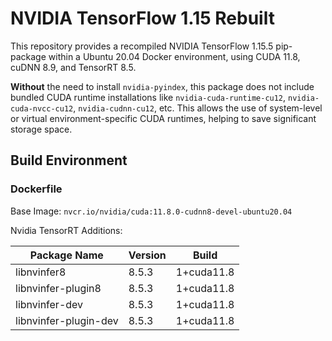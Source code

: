 # NVIDIA TensorFlow 1.15 Rebuilt

This repository provides a recompiled NVIDIA TensorFlow 1.15.5 pip-package within a Ubuntu 20.04 Docker environment, using CUDA 11.8, cuDNN 8.9, and TensorRT 8.5.

**Without** the need to install `nvidia-pyindex`, this package does not include bundled CUDA runtime installations like `nvidia-cuda-runtime-cu12`, `nvidia-cuda-nvcc-cu12`, `nvidia-cudnn-cu12`, etc. This allows the use of system-level or virtual environment-specific CUDA runtimes, helping to save significant storage space.

## Build Environment

### Dockerfile

Base Image: `nvcr.io/nvidia/cuda:11.8.0-cudnn8-devel-ubuntu20.04`

Nvidia TensorRT Additions:

| Package Name        | Version     | Build        |
|---------------------|-------------|--------------|
| libnvinfer8         | 8.5.3   | 1+cuda11.8    |
| libnvinfer-plugin8  | 8.5.3   | 1+cuda11.8    |
| libnvinfer-dev      | 8.5.3   | 1+cuda11.8    |
| libnvinfer-plugin-dev | 8.5.3 | 1+cuda11.8    |


